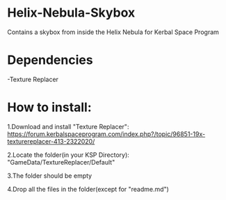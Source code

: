 # Helix-Nebula-Skybox
Contains a skybox from inside the Helix Nebula for Kerbal Space Program
# Dependencies
-Texture Replacer
# How to install:
1.Download and install "Texture Replacer": https://forum.kerbalspaceprogram.com/index.php?/topic/96851-19x-texturereplacer-413-2322020/

2.Locate the folder(in your KSP Directory): "GameData/TextureReplacer/Default"

3.The folder should be empty

4.Drop all the files in the folder(except for "readme.md")
